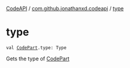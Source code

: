 [CodeAPI](../index.md) / [com.github.jonathanxd.codeapi](index.md) / [type](.)

# type

`val `[`CodePart`](-code-part/index.md)`.type: Type`

Gets the type of [CodePart](-code-part/index.md)


